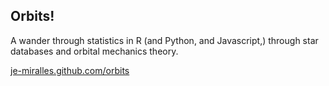 ## Orbits!

A wander through statistics in R (and Python, and Javascript,) through star databases and orbital mechanics theory.

[je-miralles.github.com/orbits](https://je-miralles.github.io/orbits/)
